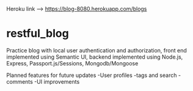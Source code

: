 Heroku link --> https://blog-8080.herokuapp.com/blogs

# restful_blog
Practice blog with local user authentication and authorization, front end implemented using Semantic UI, backend implemented using Node.js, Express, Passport.js/Sessions, Mongodb/Mongoose

Planned features for future updates
-User profiles
-tags and search
-comments
-UI improvements


